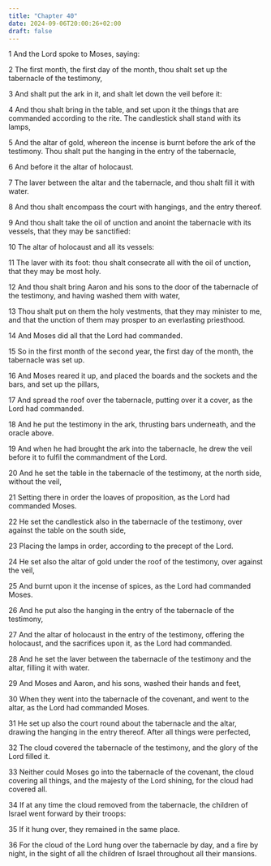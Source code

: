 ```yaml
---
title: "Chapter 40"
date: 2024-09-06T20:00:26+02:00
draft: false
---
```



1 And the Lord spoke to Moses, saying:

2 The first month, the first day of the month, thou shalt set up the tabernacle of the testimony,

3 And shalt put the ark in it, and shalt let down the veil before it:

4 And thou shalt bring in the table, and set upon it the things that are commanded according to the rite. The candlestick shall stand with its lamps,

5 And the altar of gold, whereon the incense is burnt before the ark of the testimony. Thou shalt put the hanging in the entry of the tabernacle,

6 And before it the altar of holocaust.

7 The laver between the altar and the tabernacle, and thou shalt fill it with water.

8 And thou shalt encompass the court with hangings, and the entry thereof.

9 And thou shalt take the oil of unction and anoint the tabernacle with its vessels, that they may be sanctified:

10 The altar of holocaust and all its vessels:

11 The laver with its foot: thou shalt consecrate all with the oil of unction, that they may be most holy.

12 And thou shalt bring Aaron and his sons to the door of the tabernacle of the testimony, and having washed them with water,

13 Thou shalt put on them the holy vestments, that they may minister to me, and that the unction of them may prosper to an everlasting priesthood.

14 And Moses did all that the Lord had commanded.

15 So in the first month of the second year, the first day of the month, the tabernacle was set up.

16 And Moses reared it up, and placed the boards and the sockets and the bars, and set up the pillars,

17 And spread the roof over the tabernacle, putting over it a cover, as the Lord had commanded.

18 And he put the testimony in the ark, thrusting bars underneath, and the oracle above.

19 And when he had brought the ark into the tabernacle, he drew the veil before it to fulfil the commandment of the Lord.

20 And he set the table in the tabernacle of the testimony, at the north side, without the veil,

21 Setting there in order the loaves of proposition, as the Lord had commanded Moses.

22 He set the candlestick also in the tabernacle of the testimony, over against the table on the south side,

23 Placing the lamps in order, according to the precept of the Lord.

24 He set also the altar of gold under the roof of the testimony, over against the veil,

25 And burnt upon it the incense of spices, as the Lord had commanded Moses.

26 And he put also the hanging in the entry of the tabernacle of the testimony,

27 And the altar of holocaust in the entry of the testimony, offering the holocaust, and the sacrifices upon it, as the Lord had commanded.

28 And he set the laver between the tabernacle of the testimony and the altar, filling it with water.

29 And Moses and Aaron, and his sons, washed their hands and feet,

30 When they went into the tabernacle of the covenant, and went to the altar, as the Lord had commanded Moses.

31 He set up also the court round about the tabernacle and the altar, drawing the hanging in the entry thereof. After all things were perfected,

32 The cloud covered the tabernacle of the testimony, and the glory of the Lord filled it.

33 Neither could Moses go into the tabernacle of the covenant, the cloud covering all things, and the majesty of the Lord shining, for the cloud had covered all.

34 If at any time the cloud removed from the tabernacle, the children of Israel went forward by their troops:

35 If it hung over, they remained in the same place.

36 For the cloud of the Lord hung over the tabernacle by day, and a fire by night, in the sight of all the children of Israel throughout all their mansions.

